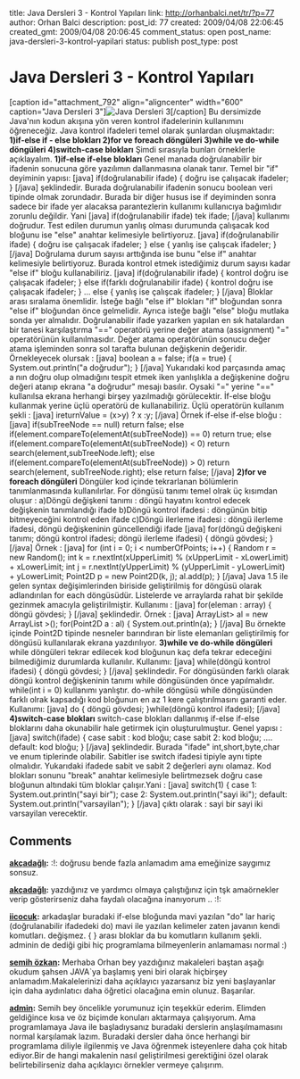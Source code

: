 title: Java Dersleri 3 - Kontrol Yapıları
link: http://orhanbalci.net/tr/?p=77
author: Orhan Balci
description: 
post_id: 77
created: 2009/04/08 22:06:45
created_gmt: 2009/04/08 20:06:45
comment_status: open
post_name: java-dersleri-3-kontrol-yapilari
status: publish
post_type: post

# Java Dersleri 3 - Kontrol Yapıları

[caption id="attachment_792" align="aligncenter" width="600" caption="Java Dersleri 3"]![Java Dersleri 3](/wp-content/uploads/java_banner_3.png)[/caption] Bu dersimizde Java'nın kodun akışına yön veren kontrol ifadelerinin kullanımını öğreneceğiz. Java kontrol ifadeleri temel olarak şunlardan oluşmaktadır: **1)if-else if - else blokları 2)for ve foreach döngüleri 3)while ve do-while döngüleri 4)switch-case blokları** Şimdi sırasıyla bunları örneklerle açıklayalım.  **1)if-else if-else blokları** Genel manada doğrulanabilir bir ifadenin sonucuna göre yazılımın dallanmasına olanak tanır. Temel bir "if" deyiminin yapısı: [java] if(doğrulanabilir ifade) { doğru ise çalışacak ifadeler; } [/java] şeklindedir. Burada doğrulanabilir ifadenin sonucu boolean veri tipinde olmak zorundadır. Burada bir diğer husus ise if deyiminden sonra sadece bir ifade yer alacaksa parantezlerin kullanımı kullanıcıya bağımlıdır zorunlu değildir. Yani [java] if(doğrulanabilir ifade) tek ifade; [/java] kullanımı doğrudur. Test edilen durumun yanlış olması durumunda çalışacak kod bloğunu ise "else" anahtar kelimesiyle belirtiyoruz. [java] if(doğrulanabilir ifade) { doğru ise çalışacak ifadeler; } else { yanlış ise çalışcak ifadeler; } [/java] Doğrulama durum sayısı arttığında ise bunu "else if" anahtar kelimesiyle belirtiyoruz. Burada kontrol etmek istediğimiz durum sayısı kadar "else if" bloğu kullanabiliriz. [java] if(doğrulanabilir ifade) { kontrol doğru ise çalışacak ifadeler; } else if(farklı doğrulanabilir ifade) { kontrol doğru ise çalışacak ifadeler; } ... else { yanlış ise çalışcak ifadeler; } [/java] Bloklar arası sıralama önemlidir. İsteğe bağlı "else if" blokları "if" bloğundan sonra "else if" bloğundan önce gelmelidir. Ayrıca isteğe bağlı "else" bloğu mutlaka sonda yer almalıdır. Doğrulanabilir ifade yazarken yapılan en sık hatalardan bir tanesi karşılaştırma "==" operatörü yerine değer atama (assignment) "=" operatörünün kullanılmasıdır. Değer atama operatörünün sonucu değer atama işleminden sonra sol tarafta bulunan değişkenin değeridir. Örnekleyecek olursak : [java] boolean a = false; if(a = true) { System.out.println("a doğrudur"); } [/java] Yukarıdaki kod parçasında amaç a nın doğru olup olmadığını tespit etmek iken yanlışlıkla a değişkenine doğru değeri atanıp ekrana "a doğrudur" mesajı basılır. Oysaki "=" yerine "==" kullanılsa ekrana herhangi birşey yazılmadığı görülecektir. İf-else bloğu kullanmak yerine üçlü operatörü de kullanabiliriz. Üçlü operatörün kullanım şekli : [java] ireturnValue = (x>y) ? x :y; [/java] Örnek if-else if-else bloğu : [java] if(subTreeNode == null) return false; else if(element.compareTo(elementAt(subTreeNode)) == 0) return true; else if(element.compareTo(elementAt(subTreeNode)) < 0) return search(element,subTreeNode.left); else if(element.compareTo(elementAt(subTreeNode)) > 0) return search(element, subTreeNode.right); else return false; [/java] **2)for ve foreach döngüleri** Döngüler kod içinde tekrarlanan bölümlerin tanımlanmasında kullanılırlar. For döngüsü tanımı temel olrak üç kısımdan oluşur : a)Döngü değişkeni tanımı : döngü hayatını kontrol edecek değişkenin tanımlandığı ifade b)Döngü kontrol ifadesi : döngünün bitip bitmeyeceğini kontrol eden ifade c)Döngü ilerleme ifadesi : döngü ilerleme ifadesi, döngü değişkeninin güncellendiği ifade [java] for(döngü değişkeni tanımı; döngü kontrol ifadesi; döngü ilerleme ifadesi) { döngü gövdesi; } [/java] Örnek : [java] for (int i = 0; i < numberOfPoints; i++) { Random r = new Random(); int k = r.nextInt(xUpperLimit) % (xUpperLimit - xLowerLimit) + xLowerLimit; int j = r.nextInt(yUpperLimit) % (yUpperLimit - yLowerLimit) + yLowerLimit; Point2D p = new Point2D(k, j); al.add(p); } [/java] Java 1.5 ile gelen syntax değişimlerinden biriside geliştirilmiş for döngüsü olarak adlandırılan for each döngüsüdür. Listelerde ve arraylarda rahat bir şekilde gezinmek amacıyla geliştirilmiştir. Kullanımı : [java] for(eleman : array) { döngü gövdesi; } [/java] şeklindedir. Örnek : [java] ArrayList> al = new ArrayList >(); for(Point2D a : al) { System.out.println(a); } [/java] Bu örnekte içinde Point2D tipinde nesneler barındıran bir liste elemanları geliştirilmiş for döngüsü kullanılarak ekrana yazdırılıyor. **3)while ve do-while döngüleri** while döngüleri tekrar edilecek kod bloğunun kaç defa tekrar edeceğini bilmediğimiz durumlarda kullanılır. Kullanımı: [java] while(döngü kontrol ifadesi) { döngü gövdesi; } [/java] şeklindedir. For döngüsünden farklı olarak döngü kontrol değişkeninin tanımı while döngüsünden önce yapılmalıdır. while(int i = 0) kullanımı yanlıştır. do-while döngüsü while döngüsünden farklı olrak kapsadığı kod bloğunun en az 1 kere çalıştırılmasını garanti eder. Kullanımı: [java] do { döngü gövdesi; }while(döngü kontrol ifadesi); [/java] **4)switch-case blokları** switch-case blokları dallanmış if-else if-else bloklarını daha okunabilir hale getirmek için oluşturulmuştur. Genel yapısı : [java] switch(ifade) { case sabit : kod bloğu; case sabit 2: kod bloğu; .... default: kod bloğu; } [/java] şeklindedir. Burada "ifade" int,short,byte,char ve enum tiplerinde olabilir. Sabitler ise switch ifadesi tipiyle aynı tipte olmalıdır. Yukarıdaki ifadede sabit ve sabit 2 değerleri aynı olamaz. Kod blokları sonunu "break" anahtar kelimesiyle belirtmezsek doğru case bloğunun altındaki tüm bloklar çalışır.Yani : [java] switch(1) { case 1: System.out.println("sayi bir"); case 2: System.out.println("sayi iki"); default: System.out.println("varsayilan"); } [/java] çıktı olarak : sayi bir sayi iki varsayilan verecektir.

## Comments

**[akçadağlı](#4778 "2011-03-17 11:27:17"):** :!: doğrusu bende fazla anlamadım ama emeğinize saygımız sonsuz.

**[akçadağlı](#4779 "2011-03-17 11:34:03"):** yazdığınız ve yardımcı olmaya çalıştığınız için tşk amaörnekler verip gösterirseniz daha faydalı olacağına inanıyorum .. :!:

**[iicocuk](#4787 "2011-03-22 16:19:40"):** arkadaşlar buradaki if-else bloğunda mavi yazılan "do" lar hariç (doğrulanabilir ifadedeki do) mavi ile yazılan kelimeler zaten javanın kendi komutları. değişmez. { } arası bloklar da bu komutların kullanım şekli. adminin de dediği gibi hiç programlama bilmeyenlerin anlamaması normal :)

**[semih özkan](#4244 "2010-11-10 22:17:53"):** Merhaba Orhan bey yazdığınız makaleleri baştan aşağı okudum şahsen JAVA`ya başlamış yeni biri olarak hiçbirşey anlamadım.Makalelerinizi daha açıklayıcı yazarsanız biz yeni başlayanlar için daha aydınlatıcı daha öğretici olacağına emin olunuz. Başarılar.

**[admin](#4245 "2010-11-11 00:55:08"):** Semih bey öncelikle yorumunuz için teşekkür ederim. Elimden geldiğince kısa ve öz biçimde konuları aktarmaya çalışıyorum. Ama programlamaya Java ile başladıysanız buradaki derslerin anşlaşılmamasını normal karşılamak lazım. Buradaki dersler daha önce herhangi bir programlama diliyle ilgilenmiş ve Java öğrenmek isteyenlere daha çok hitab ediyor.Bir de hangi makalenin nasıl geliştirilmesi gerektiğini özel olarak belirtebilirseniz daha açıklayıcı örnekler vermeye çalışırım.

